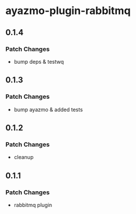 # ayazmo-plugin-rabbitmq

## 0.1.4

### Patch Changes

- bump deps & testwq

## 0.1.3

### Patch Changes

- bump ayazmo & added tests

## 0.1.2

### Patch Changes

- cleanup

## 0.1.1

### Patch Changes

- rabbitmq plugin
